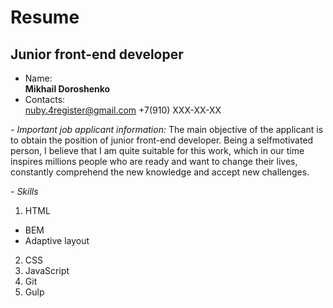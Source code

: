 # Resume

## Junior front-end developer

- Name:  
  **Mikhail Doroshenko**
- Contacts:  
  nuby.4register@gmail.com
  +7(910) XXX-XX-XX

_- Important job applicant information:_
The main objective of the applicant is to obtain the position of junior front-end developer.
Being a selfmotivated person, I believe that I am quite suitable for this work, which in our time inspires millions
people who are ready and want to change their lives, constantly comprehend the new knowledge and accept new challenges.

_- Skills_

1. HTML

- BEM
- Adaptive layout

2. CSS
3. JavaScript
4. Git
5. Gulp

